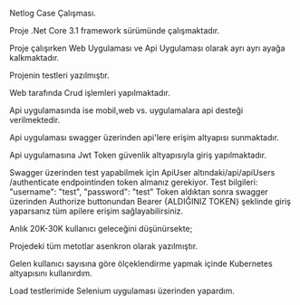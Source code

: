 Netlog Case Çalışması.

Proje .Net Core 3.1 framework sürümünde çalışmaktadır.

Proje çalışırken Web Uygulaması ve Api Uygulaması olarak ayrı ayrı ayağa kalkmaktadır.

Projenin testleri yazılmıştır.

Web tarafında Crud işlemleri yapılmaktadır.

Api uygulamasında ise mobil,web vs. uygulamalara api desteği verilmektedir.

Api uygulaması swagger üzerinden api'lere erişim altyapısı sunmaktadır.

Api uygulamasına Jwt Token güvenlik altyapısıyla giriş yapılmaktadır.

Swagger üzerinden test yapabilmek için ApiUser altındaki ​/api​/apiUsers​/authenticate endpointinden token almanız gerekiyor.
Test bilgileri: 
"username": "test",
"password": "test"
Token aldıktan sonra swagger üzerinden Authorize buttonundan Bearer {ALDIĞINIZ TOKEN} şeklinde giriş yaparsanız tüm apilere erişim sağlayabilirsiniz.


Anlık 20K-30K kullanıcı geleceğini düşünürsekte;

Projedeki tüm metotlar asenkron olarak yazılmıştır.

Gelen kullanıcı sayısına göre ölçeklendirme yapmak içinde Kubernetes altyapısını kullanırdım.

Load testlerimide Selenium uygulaması üzerinden yapardım.
